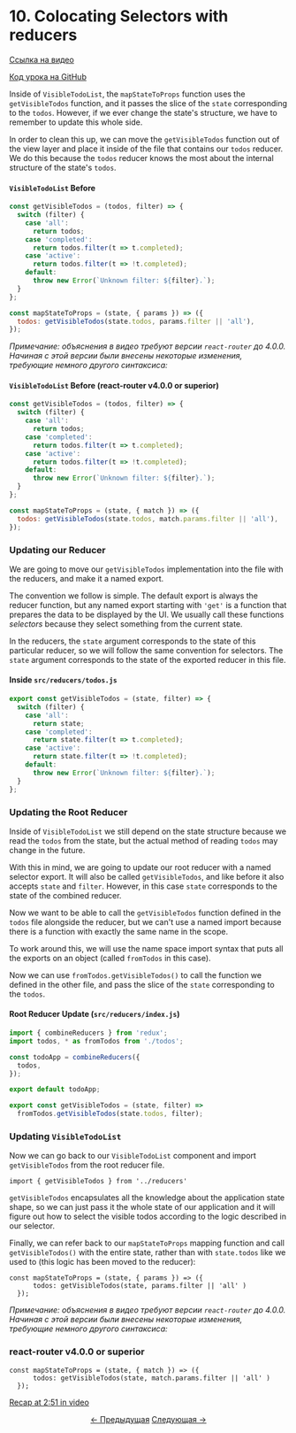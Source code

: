 # 10. Colocating Selectors with reducers
[Ссылка на видео](https://egghead.io/lessons/javascript-redux-colocating-selectors-with-reducers?series=building-react-applications-with-idiomatic-redux)

[Код урока на GitHub](https://github.com/gaearon/todos/tree/10-colocating-selectors-with-reducers)

Inside of `VisibleTodoList`, the `mapStateToProps` function uses the `getVisibleTodos` function, and it passes the slice of the `state` corresponding to the `todos`. However, if we ever change the state's structure, we have to remember to update this whole side.

In order to clean this up, we can move the `getVisibleTodos` function out of the view layer and place it inside of the file that contains our `todos` reducer. We do this because the `todos` reducer knows the most about the internal structure of the state's `todos`.

#### `VisibleTodoList` Before
```javascript
const getVisibleTodos = (todos, filter) => {
  switch (filter) {
    case 'all':
      return todos;
    case 'completed':
      return todos.filter(t => t.completed);
    case 'active':
      return todos.filter(t => !t.completed);
    default:
      throw new Error(`Unknown filter: ${filter}.`);
  }
};

const mapStateToProps = (state, { params }) => ({
  todos: getVisibleTodos(state.todos, params.filter || 'all'),
});
```
_Примечание: объяснения в видео требуют версии `react-router` до 4.0.0. Начиная с этой версии были внесены некоторые изменения, требующие немного другого синтаксиса:_

#### `VisibleTodoList` Before (react-router v4.0.0 or superior)
```javascript
const getVisibleTodos = (todos, filter) => {
  switch (filter) {
    case 'all':
      return todos;
    case 'completed':
      return todos.filter(t => t.completed);
    case 'active':
      return todos.filter(t => !t.completed);
    default:
      throw new Error(`Unknown filter: ${filter}.`);
  }
};

const mapStateToProps = (state, { match }) => ({
  todos: getVisibleTodos(state.todos, match.params.filter || 'all'),
});
```

### Updating our Reducer

We are going to move our `getVisibleTodos` implementation into the file with the reducers, and make it a named export.

The convention we follow is simple. The default export is always the reducer function, but any named export starting with `'get'` is a function that prepares the data to be displayed by the UI. We usually call these functions _selectors_ because they select something from the current state.

In the reducers, the `state` argument corresponds to the state of this particular reducer, so we will follow the same convention for selectors. The `state` argument corresponds to the state of the exported reducer in this file.

#### Inside `src/reducers/todos.js`
```javascript
export const getVisibleTodos = (state, filter) => {
  switch (filter) {
    case 'all':
      return state;
    case 'completed':
      return state.filter(t => t.completed);
    case 'active':
      return state.filter(t => !t.completed);
    default:
      throw new Error(`Unknown filter: ${filter}.`);
  }
};
```

### Updating the Root Reducer
Inside of `VisibleTodoList` we still depend on the state structure because we read the `todos` from the state, but the actual method of reading `todos` may change in the future.

With this in mind, we are going to update our root reducer with a named selector export. It will also be called `getVisibleTodos`, and like before it also accepts `state` and `filter`. However, in this case `state` corresponds to the state of the combined reducer.

Now we want to be able to call the `getVisibleTodos` function defined in the `todos` file alongside the reducer, but we can't use a named import because there is a function with exactly the same name in the scope.

To work around this, we will use the name space import syntax that puts all the exports on an object (called `fromTodos` in this case).

Now we can use `fromTodos.getVisibleTodos()` to call the function we defined in the other file, and pass the slice of the `state` corresponding to the `todos`.

#### Root Reducer Update (`src/reducers/index.js`)
```javascript
import { combineReducers } from 'redux';
import todos, * as fromTodos from './todos';

const todoApp = combineReducers({
  todos,
});

export default todoApp;

export const getVisibleTodos = (state, filter) =>
  fromTodos.getVisibleTodos(state.todos, filter);
```

### Updating `VisibleTodoList`
Now we can go back to our `VisibleTodoList` component and import `getVisibleTodos` from the root reducer file.

`import { getVisibleTodos } from '../reducers'`

`getVisibleTodos` encapsulates all the knowledge about the application state shape, so we can just pass it the whole state of our application and it will figure out how to select the visible todos according to the logic described in our selector.

Finally, we can refer back to our `mapStateToProps` mapping function and call `getVisibleTodos()` with the entire state, rather than with `state.todos` like we used to (this logic has been moved to the reducer):

```
const mapStateToProps = (state, { params }) => ({
      todos: getVisibleTodos(state, params.filter || 'all' )
  });
```

_Примечание: объяснения в видео требуют версии `react-router` до 4.0.0. Начиная с этой версии были внесены некоторые изменения, требующие немного другого синтаксиса:_

### react-router v4.0.0 or superior
```
const mapStateToProps = (state, { match }) => ({
      todos: getVisibleTodos(state, match.params.filter || 'all' )
  });
```

[Recap at 2:51 in video](https://egghead.io/lessons/javascript-redux-colocating-selectors-with-reducers?series=building-react-applications-with-idiomatic-redux)


<p align="center">
<a href="./09-Using_mapDispatchToProps_Shorthand_Notation.md"><- Предыдущая</a>
<a href="./11-Normalizing_the_State_Shape.md">Следующая -></a>
</p>